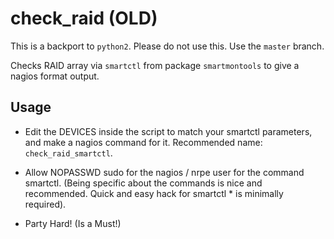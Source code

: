 check_raid (OLD)
================

This is a backport to `python2`. Please do not use this. Use the `master` branch.

Checks RAID array via `smartctl` from package `smartmontools` to give a nagios format output.

Usage
-----

- Edit the DEVICES inside the script to match your smartctl parameters, and make a nagios command
for it. Recommended name: `check_raid_smartctl`.

- Allow NOPASSWD sudo for the nagios / nrpe user for the command smartctl. (Being specific about 
the commands is nice and recommended. Quick and easy hack for smartctl * is minimally required).

- Party Hard! (Is a Must!)


